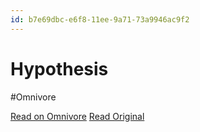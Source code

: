 ```yaml
---
id: b7e69dbc-e6f8-11ee-9a71-73a9946ac9f2
---
```


# Hypothesis
#Omnivore

[Read on Omnivore](https://omnivore.app/me/hypothesis-18e5d8f0fc7)
[Read Original](https://hypothes.is/a/FuEG3ObzEe6eFdNQkTy1Hg)

